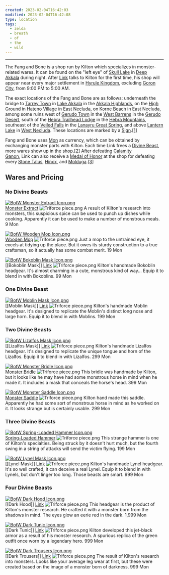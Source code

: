 ```yaml
---
created: 2023-02-04T16:42:03
modified: 2023-02-04T16:42:08
type: location
tags:
  - zelda
  - breath
  - of
  - the
  - wild
---
```

___

The Fang and Bone is a shop run by Kilton which specializes in monster-related wares. It can be found on the "left eye" of [Skull Lake](https://zelda.fandom.com/wiki/Skull_Lake#Breath_of_the_Wild "Skull Lake") in [Deep Akkala](https://zelda.fandom.com/wiki/Deep_Akkala#Breath_of_the_Wild "Deep Akkala") during night. After [Link](https://zelda.fandom.com/wiki/Link#Breath_of_the_Wild "Link") talks to Kilton for the first time, his shop will appear near every major settlement in [Hyrule Kingdom](https://zelda.fandom.com/wiki/Hyrule#Breath_of_the_Wild "Hyrule"), excluding [Goron City](https://zelda.fandom.com/wiki/Goron_City#Breath_of_the_Wild "Goron City"), from 9:00 PM to 5:00 AM.

The exact locations of the Fang and Bone are as follows: underneath the bridge to [Tarrey Town](https://zelda.fandom.com/wiki/Tarrey_Town#Breath_of_the_Wild "Tarrey Town") in [Lake Akkala](https://zelda.fandom.com/wiki/Lake_Akkala#Breath_of_the_Wild "Lake Akkala") in the [Akkala Highlands](https://zelda.fandom.com/wiki/Akkala_Highlands#Breath_of_the_Wild "Akkala Highlands"), on the [High Ground](https://zelda.fandom.com/wiki/High_Ground#Breath_of_the_Wild "High Ground") in [Hateno Village](https://zelda.fandom.com/wiki/Hateno_Village#Breath_of_the_Wild "Hateno Village") in [East Necluda](https://zelda.fandom.com/wiki/East_Necluda#Breath_of_the_Wild "East Necluda"), on [Korne Beach](https://zelda.fandom.com/wiki/Korne_Beach#Breath_of_the_Wild "Korne Beach") in East Necluda, among some ruins west of [Gerudo Town](https://zelda.fandom.com/wiki/Gerudo_Town#Breath_of_the_Wild "Gerudo Town") in the [West Barrens](https://zelda.fandom.com/wiki/West_Barrens#Breath_of_the_Wild "West Barrens") in the [Gerudo Desert](https://zelda.fandom.com/wiki/Gerudo_Desert#Breath_of_the_Wild "Gerudo Desert"), south of the [Hebra Trailhead Lodge](https://zelda.fandom.com/wiki/Hebra_Trailhead_Lodge#Breath_of_the_Wild "Hebra Trailhead Lodge") in the [Hebra Mountains](https://zelda.fandom.com/wiki/Hebra_Mountains#Breath_of_the_Wild "Hebra Mountains"), southeast of the [Veiled Falls](https://zelda.fandom.com/wiki/Veiled_Falls#Breath_of_the_Wild "Veiled Falls") in the [Lanayru Great Spring](https://zelda.fandom.com/wiki/Lanayru_Great_Spring#Breath_of_the_Wild "Lanayru Great Spring"), and above [Lantern Lake](https://zelda.fandom.com/wiki/Lantern_Lake#Breath_of_the_Wild "Lantern Lake") in [West Necluda](https://zelda.fandom.com/wiki/West_Necluda#Breath_of_the_Wild "West Necluda"). These locations are marked by a [Sign](https://zelda.fandom.com/wiki/Sign#Breath_of_the_Wild "Sign").[[1]](https://zelda.fandom.com/wiki/Fang_and_Bone?so=search#cite_note-Sign-1)

Fang and Bone uses [Mon](https://zelda.fandom.com/wiki/Mon#Breath_of_the_Wild "Mon") as currency, which can be obtained by exchanging monster parts with Kilton. Each time Link frees a [Divine Beast](https://zelda.fandom.com/wiki/Divine_Beast#Breath_of_the_Wild "Divine Beast"), more wares show up in the shop.[[2]](https://zelda.fandom.com/wiki/Fang_and_Bone?so=search#cite_note-2) After defeating [Calamity Ganon](https://zelda.fandom.com/wiki/Calamity_Ganon#Breath_of_the_Wild "Calamity Ganon"), Link can also receive a [Medal of Honor](https://zelda.fandom.com/wiki/Medal_of_Honor#Breath_of_the_Wild "Medal of Honor") at the shop for defeating every [Stone Talus](https://zelda.fandom.com/wiki/Stone_Talus#Breath_of_the_Wild "Stone Talus"), [Hinox](https://zelda.fandom.com/wiki/Hinox#Breath_of_the_Wild "Hinox"), and [Molduga](https://zelda.fandom.com/wiki/Molduga#Breath_of_the_Wild "Molduga").[[3]](https://zelda.fandom.com/wiki/Fang_and_Bone?so=search#cite_note-3)

## Wares and Pricing
### No Divine Beasts
[![BotW Monster Extract Icon.png](https://static.wikia.nocookie.net/zelda_gamepedia_en/images/a/a3/BotW_Monster_Extract_Icon.png/revision/latest/scale-to-width-down/50?cb=20181117141426&format=original)](https://zelda.fandom.com/wiki/Monster_Extract "Monster Extract")  
[Monster Extract](https://zelda.fandom.com/wiki/Monster_Extract#Breath_of_the_Wild "Monster Extract") ![Triforce piece.png](https://static.wikia.nocookie.net/zelda_gamepedia_en/images/1/16/Triforce_piece.png/revision/latest/scale-to-width-down/13?cb=20091018045256&format=original)
A result of Kilton's research into monsters, this suspicious spice can be used to punch up dishes while cooking. Apparently it can be used to make a number of monstrous meals.
9 Mon

[![BotW Wooden Mop Icon.png](https://static.wikia.nocookie.net/zelda_gamepedia_en/images/9/92/BotW_Wooden_Mop_Icon.png/revision/latest/scale-to-width-down/51?cb=20210430151100&format=original)](https://zelda.fandom.com/wiki/Wooden_Mop "Wooden Mop")  
[Wooden Mop](https://zelda.fandom.com/wiki/Wooden_Mop#Breath_of_the_Wild "Wooden Mop") ![Triforce piece.png](https://static.wikia.nocookie.net/zelda_gamepedia_en/images/1/16/Triforce_piece.png/revision/latest/scale-to-width-down/13?cb=20091018045256&format=original)
Just a mop to the untrained eye, it excels at tidying up the place. But it owes its sturdy construction to a true craftsman, so it actually has some combat merit.
19 Mon

[![BotW Bokoblin Mask Icon.png](https://static.wikia.nocookie.net/zelda_gamepedia_en/images/a/aa/BotW_Bokoblin_Mask_Icon.png/revision/latest/scale-to-width-down/50?cb=20180514202736&format=original)](https://zelda.fandom.com/wiki/Bokoblin_Mask "Bokoblin Mask")  
[[Bokoblin Mask]] [Link](https://zelda.fandom.com/wiki/Bokoblin_Mask#Breath_of_the_Wild "Bokoblin Mask")
![Triforce piece.png](https://static.wikia.nocookie.net/zelda_gamepedia_en/images/1/16/Triforce_piece.png/revision/latest/scale-to-width-down/13?cb=20091018045256&format=original)
Kilton's handmade Bokoblin headgear. It's almost charming in a cute, monstrous kind of way... Equip it to blend in with Bokoblins.
99 Mon

### One Divine Beast
[![BotW Moblin Mask Icon.png](https://static.wikia.nocookie.net/zelda_gamepedia_en/images/6/6d/BotW_Moblin_Mask_Icon.png/revision/latest/scale-to-width-down/50?cb=20180514202814&format=original)](https://zelda.fandom.com/wiki/Moblin_Mask "Moblin Mask")  
[[Moblin Mask]] [Link](https://zelda.fandom.com/wiki/Moblin_Mask#Breath_of_the_Wild "Moblin Mask") ![Triforce piece.png](https://static.wikia.nocookie.net/zelda_gamepedia_en/images/1/16/Triforce_piece.png/revision/latest/scale-to-width-down/13?cb=20091018045256&format=original)
Kilton's handmade Moblin headgear. It's designed to replicate the Moblin's distinct long nose and large horn. Equip it to blend in with Moblins.
199 Mon

### Two Divine Beasts
[![BotW Lizalfos Mask Icon.png](https://static.wikia.nocookie.net/zelda_gamepedia_en/images/3/3e/BotW_Lizalfos_Mask_Icon.png/revision/latest/scale-to-width-down/50?cb=20180514202803&format=original)](https://zelda.fandom.com/wiki/Lizalfos_Mask "Lizalfos Mask")  
[[Lizalfos Mask]] [Link](https://zelda.fandom.com/wiki/Lizalfos_Mask#Breath_of_the_Wild "Lizalfos Mask") ![Triforce piece.png](https://static.wikia.nocookie.net/zelda_gamepedia_en/images/1/16/Triforce_piece.png/revision/latest/scale-to-width-down/13?cb=20091018045256&format=original)
Kilton's handmade Lizalfos headgear. It's designed to replicate the unique tongue and horn of the Lizalfos. Equip it to blend in with Lizalfos.
299 Mon

[![BotW Monster Bridle Icon.png](https://static.wikia.nocookie.net/zelda_gamepedia_en/images/a/ab/BotW_Monster_Bridle_Icon.png/revision/latest/scale-to-width-down/50?cb=20181011204625&format=original)](https://zelda.fandom.com/wiki/Monster_Bridle "Monster Bridle")  
[Monster Bridle](https://zelda.fandom.com/wiki/Monster_Bridle#Breath_of_the_Wild "Monster Bridle") ![Triforce piece.png](https://static.wikia.nocookie.net/zelda_gamepedia_en/images/1/16/Triforce_piece.png/revision/latest/scale-to-width-down/13?cb=20091018045256&format=original)
This bridle was handmade by Kilton, but it looks like he may have had some monstrous horse in mind when he made it. It includes a mask that conceals the horse's head.
399 Mon

[![BotW Monster Saddle Icon.png](https://static.wikia.nocookie.net/zelda_gamepedia_en/images/4/45/BotW_Monster_Saddle_Icon.png/revision/latest/scale-to-width-down/50?cb=20181011204637&format=original)](https://zelda.fandom.com/wiki/Monster_Saddle "Monster Saddle")  
[Monster Saddle](https://zelda.fandom.com/wiki/Monster_Saddle#Breath_of_the_Wild "Monster Saddle") ![Triforce piece.png](https://static.wikia.nocookie.net/zelda_gamepedia_en/images/1/16/Triforce_piece.png/revision/latest/scale-to-width-down/13?cb=20091018045256&format=original)
Kilton hand made this saddle. Apparently he had some sort of monstrous horse in mind as he worked on it. It looks strange but is certainly usable.
299 Mon

### Three Divine Beasts

[![BotW Spring-Loaded Hammer Icon.png](https://static.wikia.nocookie.net/zelda_gamepedia_en/images/1/12/BotW_Spring-Loaded_Hammer_Icon.png/revision/latest/scale-to-width-down/50?cb=20210428163427&format=original)](https://zelda.fandom.com/wiki/Spring-Loaded_Hammer "Spring-Loaded Hammer")  
[Spring-Loaded Hammer](https://zelda.fandom.com/wiki/Spring-Loaded_Hammer#Breath_of_the_Wild "Spring-Loaded Hammer") ![Triforce piece.png](https://static.wikia.nocookie.net/zelda_gamepedia_en/images/1/16/Triforce_piece.png/revision/latest/scale-to-width-down/13?cb=20091018045256&format=original)
This strange hammer is one of Kilton's specialties. Being struck by it doesn't hurt much, but the fourth swing in a string of attacks will send the victim flying.
199 Mon

[![BotW Lynel Mask Icon.png](https://static.wikia.nocookie.net/zelda_gamepedia_en/images/6/65/BotW_Lynel_Mask_Icon.png/revision/latest/scale-to-width-down/50?cb=20180514202752&format=original)](https://zelda.fandom.com/wiki/Lynel_Mask "Lynel Mask")  
[[Lynel Mask]] [Link](https://zelda.fandom.com/wiki/Lynel_Mask#Breath_of_the_Wild "Lynel Mask") ![Triforce piece.png](https://static.wikia.nocookie.net/zelda_gamepedia_en/images/1/16/Triforce_piece.png/revision/latest/scale-to-width-down/13?cb=20091018045256&format=original)
Kilton's handmade Lynel headgear. It's so well crafted, it can deceive a real Lynel. Equip it to blend in with Lynels, but don't linger too long. Those beasts are smart.
999 Mon

### Four Divine Beasts
[![BotW Dark Hood Icon.png](https://static.wikia.nocookie.net/zelda_gamepedia_en/images/9/97/BotW_Dark_Hood_Icon.png/revision/latest/scale-to-width-down/50?cb=20180514202954&format=original)](https://zelda.fandom.com/wiki/Dark_Hood "Dark Hood")  
[[Dark Hood]] [Link](https://zelda.fandom.com/wiki/Dark_Hood#Breath_of_the_Wild "Dark Hood") ![Triforce piece.png](https://static.wikia.nocookie.net/zelda_gamepedia_en/images/1/16/Triforce_piece.png/revision/latest/scale-to-width-down/13?cb=20091018045256&format=original)
This headgear is the product of Kilton's monster research. He crafted it with a monster born from the shadows in mind. The eyes glow an eerie red in the dark.
1,999 Mon

[![BotW Dark Tunic Icon.png](https://static.wikia.nocookie.net/zelda_gamepedia_en/images/5/5a/BotW_Dark_Tunic_Icon.png/revision/latest/scale-to-width-down/50?cb=20210330164251&format=original)](https://zelda.fandom.com/wiki/Dark_Tunic "Dark Tunic")  
[[Dark Tunic]] [Link](https://zelda.fandom.com/wiki/Dark_Tunic#Breath_of_the_Wild "Dark Tunic") ![Triforce piece.png](https://static.wikia.nocookie.net/zelda_gamepedia_en/images/1/16/Triforce_piece.png/revision/latest/scale-to-width-down/13?cb=20091018045256&format=original)
Kilton developed this jet-black armor as a result of his monster research. A spurious replica of the green outfit once worn by a legendary hero.
999 Mon

[![BotW Dark Trousers Icon.png](https://static.wikia.nocookie.net/zelda_gamepedia_en/images/9/91/BotW_Dark_Trousers_Icon.png/revision/latest/scale-to-width-down/50?cb=20181011143958&format=original)](https://zelda.fandom.com/wiki/Dark_Trousers "Dark Trousers")  
[[Dark Trousers]] [Link](https://zelda.fandom.com/wiki/Dark_Trousers#Breath_of_the_Wild "Dark Trousers") ![Triforce piece.png](https://static.wikia.nocookie.net/zelda_gamepedia_en/images/1/16/Triforce_piece.png/revision/latest/scale-to-width-down/13?cb=20091018045256&format=original)
The result of Kilton's research into monsters. Looks like your average leg wear at first, but these were created based on the image of a monster born of darkness.
999 Mon